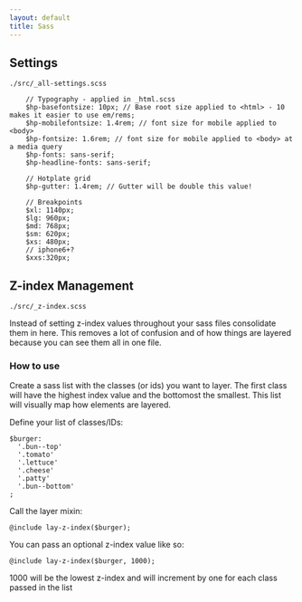 ```yaml
---
layout: default
title: Sass
---
```


## Settings

`./src/_all-settings.scss`


````
    // Typography - applied in _html.scss
    $hp-basefontsize: 10px; // Base root size applied to <html> - 10 makes it easier to use em/rems;
    $hp-mobilefontsize: 1.4rem; // font size for mobile applied to <body>
    $hp-fontsize: 1.6rem; // font size for mobile applied to <body> at a media query
    $hp-fonts: sans-serif;
    $hp-headline-fonts: sans-serif;

    // Hotplate grid
    $hp-gutter: 1.4rem; // Gutter will be double this value!

    // Breakpoints
    $xl: 1140px;
    $lg: 960px;
    $md: 768px;
    $sm: 620px;
    $xs: 480px;
    // iphone6+?
    $xxs:320px;
````

## Z-index Management

`./src/_z-index.scss`

Instead of setting z-index values throughout your sass files consolidate them in here. This removes a lot of confusion and of how things are layered because you can see them all in one file.

### How to use

Create a sass list with the classes (or ids) you want to layer. The first class will have the highest index value and the bottomost the smallest. This list will visually map how elements are layered.

Define your list of classes/IDs:

````
$burger:
  '.bun--top'
  '.tomato'
  '.lettuce'
  '.cheese'
  '.patty'
  '.bun--bottom'
;
````

Call the layer mixin:

`@include lay-z-index($burger);`

You can pass an optional z-index value like so:

`@include lay-z-index($burger, 1000);`

1000 will be the lowest z-index and will increment by one for each class passed in the list
